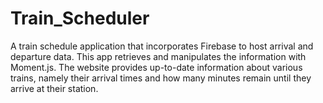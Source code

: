 # Train_Scheduler
A train schedule application that incorporates Firebase to host arrival and departure data. This app retrieves and manipulates the information with Moment.js. The website provides up-to-date information about various trains, namely their arrival times and how many minutes remain until they arrive at their station.

